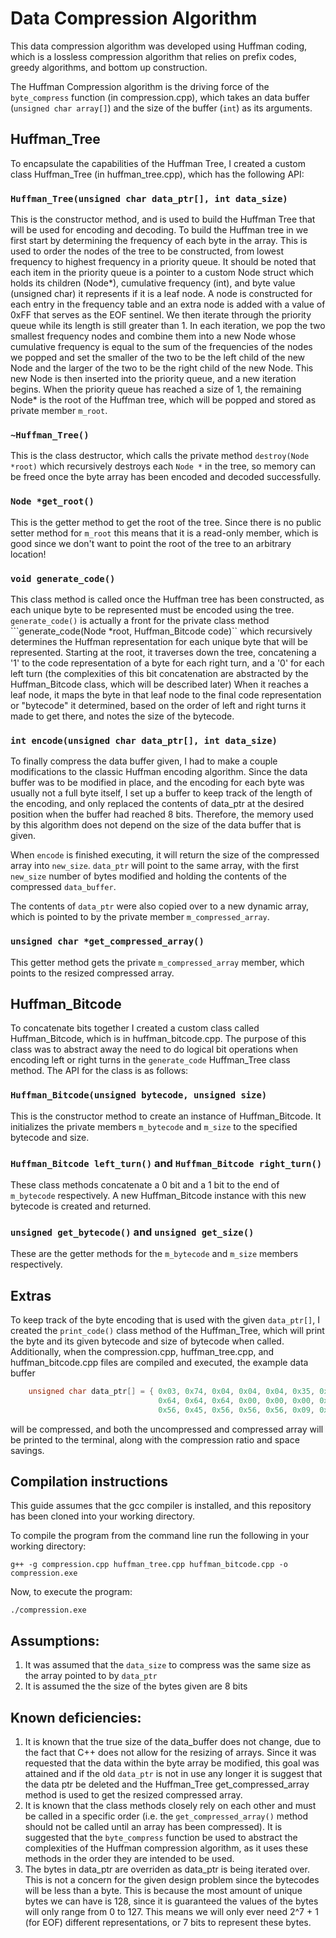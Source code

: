 # Data Compression Algorithm

This data compression algorithm was developed using Huffman coding, which is a lossless compression algorithm that relies on prefix codes, greedy algorithms, and bottom up construction.

The Huffman Compression algorithm is the driving force of the ```byte_compress``` function (in compression.cpp), which takes an data buffer (```unsigned char array[]```) and the size of the buffer (```int```) as its arguments.

## Huffman_Tree
To encapsulate the capabilities of the Huffman Tree, I created a custom class Huffman_Tree (in huffman_tree.cpp), which has the following API:

### ```Huffman_Tree(unsigned char data_ptr[], int data_size)```
This is the constructor method, and is used to build the Huffman Tree that will be used for encoding and decoding. To build the Huffman tree in we first start by determining the frequency of each byte in the array. This is used
to order the nodes of the tree to be constructed, from lowest frequency to highest frequency in a priority queue. It should be noted that each item in the priority queue is a pointer to a custom Node struct which holds its children (Node*), cumulative frequency (int), and byte value (unsigned char) it represents if it is a leaf node. A node is constructed for each entry in the frequency table and an extra node is added with a value of 0xFF that serves as the EOF sentinel. We then iterate through the priority queue while its length is still greater than 1. In each iteration, we pop the two smallest frequency nodes and combine them into a new Node whose cumulative frequency is equal to the sum of the frequencies of the nodes we popped and set the smaller of the two to be the left child of the new Node and the larger of the two to be the right child of the new Node. This new Node is then inserted into the priority queue, and a new iteration begins. When the priority queue has reached a size of 1, the remaining Node* is the root of the Huffman tree, which will be popped and stored as private member ```m_root```.  

### ```~Huffman_Tree()```
This is the class destructor, which calls the private method ```destroy(Node *root)``` which recursively destroys each ```Node *``` in the tree, so memory can be freed once the byte array has been encoded and decoded successfully.

### ```Node *get_root()```
This is the getter method to get the root of the tree. Since there is no public setter method for ```m_root``` this means that it is a read-only member, which is good since we don't want to point the root of the tree to an arbitrary location!

### ```void generate_code()```
This class method is called once the Huffman tree has been constructed, as each unique byte to be represented must be encoded using the tree. ```generate_code()``` is actually a front for the private class method ```generate_code(Node *root, Huffman_Bitcode code)`` which recursively determines the Huffman representation for each unique byte that will be represented. Starting at the root, it traverses down the tree, concatening a '1' to the code representation of a byte for each right turn, and a '0' for each left turn (the complexities of this bit concatenation are abstracted by the Huffman_Bitcode class, which will be described later) When it reaches a leaf node, it maps the byte in that leaf node to the final code representation or "bytecode" it determined, based on the order of left and right turns it made to get there, and notes the size of the bytecode.

### ```int encode(unsigned char data_ptr[], int data_size)```
To finally compress the data buffer given, I had to make a couple modifications to the classic Huffman encoding algorithm. Since the 
data buffer was to be modified in place, and the encoding for each byte was usually not a full byte itself, I set up a buffer to keep track of the length of the encoding, and only replaced the contents of data_ptr at the desired position when the buffer had reached 8 bits. Therefore, the memory used by this algorithm does not depend on the size of the data buffer that is given.

When ```encode``` is finished executing, it will return the size of the compressed array into ```new_size```. ```data_ptr``` will point to the same array, with 
the first ```new_size``` number of bytes modified and holding the contents of the compressed ```data_buffer```.

The contents of ```data_ptr``` were also copied over to a new dynamic array, which is pointed to by the private member ```m_compressed_array```. 

### ```unsigned char *get_compressed_array()```
This getter method gets the private ```m_compressed_array``` member, which points to the resized compressed array. 

## Huffman_Bitcode
To concatenate bits together I created a custom class called Huffman_Bitcode, which is in huffman_bitcode.cpp. The purpose of this class was to abstract away the need to do logical bit operations when encoding left or right turns in the ```generate_code``` Huffman_Tree class method. The API for the class is as follows:

### ```Huffman_Bitcode(unsigned bytecode, unsigned size)```
This is the constructor method to create an instance of Huffman_Bitcode. It initializes the private members ```m_bytecode``` and ```m_size``` to the specified bytecode and size. 

### ```Huffman_Bitcode left_turn()``` and ```Huffman_Bitcode right_turn()```
These class methods concatenate a 0 bit and a 1 bit to the end of ```m_bytecode``` respectively. A new Huffman_Bitcode instance with this new bytecode is created and returned.

### ```unsigned get_bytecode()``` and ```unsigned get_size()```
These are the getter methods for the ```m_bytecode``` and ```m_size``` members respectively. 

## Extras
To keep track of the byte encoding that is used with the given ```data_ptr[]```, I created the ```print_code()``` class method of the Huffman_Tree, which will print the byte and its given bytecode and size of bytecode when called. 
Additionally, when the compression.cpp, huffman_tree.cpp, and huffman_bitcode.cpp files are compiled and executed, the example data buffer
```c++
    unsigned char data_ptr[] = { 0x03, 0x74, 0x04, 0x04, 0x04, 0x35, 0x35, 0x64, 
                                 0x64, 0x64, 0x64, 0x00, 0x00, 0x00, 0x00, 0x00,
                                 0x56, 0x45, 0x56, 0x56, 0x56, 0x09, 0x09, 0x09 };
```
will be compressed, and both the uncompressed and compressed array will be printed to the terminal, along with the compression ratio and space savings.

## Compilation instructions
This guide assumes that the gcc compiler is installed, and this repository has been cloned into your working directory.


To compile the program from the command line run the following in your working directory:

```g++ -g compression.cpp huffman_tree.cpp huffman_bitcode.cpp -o compression.exe```


Now, to execute the program:

```./compression.exe```

## Assumptions:
1. It was assumed that the ```data_size``` to compress was the same size as the array pointed to by ```data_ptr```
2. It is assumed the the size of the bytes given are 8 bits

## Known deficiencies:
1. It is known that the true size of the data_buffer does not change, due to the fact that C++ does not allow for the resizing of arrays. Since it was requested that the data within the byte array be modified, this goal was attained and if the old ```data_ptr``` is not in use any longer it is suggest that the data ptr be deleted and the Huffman_Tree get_compressed_array method is used to get the resized compressed array.
2. It is known that the class methods closely rely on each other and must be called in a specific order (i.e. the ```get_compressed_array()``` method should not be called until an array has been compressed). It is suggested that the ```byte_compress``` function be used to abstract the complexities of the Huffman compression algorithm, as it uses these methods in the order they are intended to be used.
3. The bytes in data_ptr are overriden as data_ptr is being iterated over. This is not a concern for the given design problem since the bytecodes will be less than a byte. This is because the most amount of unique bytes we can have is 128, since it is guaranteed the values of the bytes will only range from 0 to 127. This means we will only ever need 2^7 + 1 (for EOF) different representations, or 7 bits to represent these bytes. 